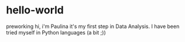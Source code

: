 # hello-world
preworking
hi, i'm Paulina it's my first step in Data Analysis. I have been tried myself in Python languages (a bit ;))
